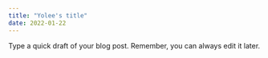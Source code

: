 ```yaml
---
title: "Yolee's title"
date: 2022-01-22
---
```

Type a quick draft of your blog post. Remember, you can always edit it later.

